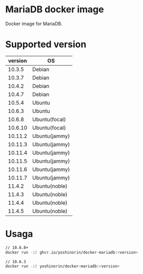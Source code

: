 # MariaDB docker image

Docker image for MariaDB.

# Supported version

|version|OS|
|---|---|
|10.3.5|Debian|
|10.3.7|Debian|
|10.4.2|Debian|
|10.4.7|Debian|
|10.5.4|Ubuntu|
|10.6.3|Ubuntu|
|10.6.8|Ubuntu(focal)|
|10.6.10|Ubuntu(focal)|
|10.11.2|Ubuntu(jammy)|
|10.11.3|Ubuntu(jammy)|
|10.11.4|Ubuntu(jammy)|
|10.11.5|Ubuntu(jammy)|
|10.11.6|Ubuntu(jammy)|
|10.11.7|Ubuntu(jammy)|
|11.4.2|Ubuntu(noble)|
|11.4.3|Ubuntu(noble)|
|11.4.4|Ubuntu(noble)|
|11.4.5|Ubuntu(noble)|

# Usaga

```sh
// 10.6.8+
docker run -it ghcr.io/yoshinorin/docker-mariadb:<version>

// 10.6.3
docker run -it yoshinorin/docker-mariadb:<version>
```